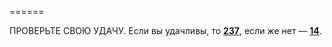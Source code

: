 ======

ПРОВЕРЬТЕ СВОЮ УДАЧУ. Если вы удачливы, то [**237**](#n_237), если же нет — [**14**](#n_14).

